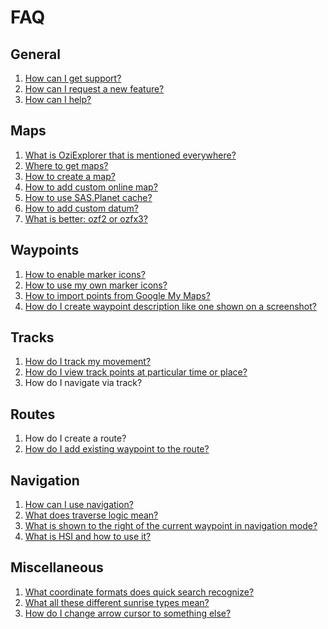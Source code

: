 FAQ
===

General
-------

 1. [How can I get support?](General/UserSupport.html)
 2. [How can I request a new feature?](General/FeaturePolicy.html)
 3. [How can I help?](../ProjectContribution.html)

Maps
----

 1. [What is OziExplorer that is mentioned everywhere?](../OziExplorer/index.html)
 2. [Where to get maps?](../MapRepositories.html)
 3. [How to create a map?](Maps/MapCreation.html)
 4. [How to add custom online map?](Maps/CustomOnlineMap.html)
 5. [How to use SAS.Planet cache?](Maps/SASPlanetMaps.html)
 6. [How to add custom datum?](Maps/CustomDatum.html)
 7. [What is better: ozf2 or ozfx3?](../OziExplorer/Ozf2Ozfx3.html)

Waypoints
---------

 1. [How to enable marker icons?](Waypoints/MarkerIcons.html)
 2. [How to use my own marker icons?](Waypoints/OtherMarkerIcons.html)
 3. [How to import points from Google My Maps?](Waypoints/GoogleMapsPoints.html)
 4. [How do I create waypoint description like one shown on a screenshot?](Waypoints/WaypointDescription.html)

Tracks
------

 1. [How do I track my movement?](Tracks/Tracking.html)
 2. [How do I view track points at particular time or place?](Tracks/TrackDetails.html)
 3. How do I navigate via track?

Routes
------

 1. How do I create a route?
 2. [How do I add existing waypoint to the route?](Routes/AddWaypointToRoute.html)

Navigation
----------

 1. [How can I use navigation?](Navigation/NavigationModes.html)
 2. [What does traverse logic mean?](Navigation/TraverseLogic.html)
 3. [What is shown to the right of the current waypoint in navigation mode?](Navigation/VmgEte.html)
 4. [What is HSI and how to use it?](Navigation/HSIView.html)

Miscellaneous
-------------

 1. [What coordinate formats does quick search recognize?](SearchCoordinateFormats.html)
 2. [What all these different sunrise types mean?](SunriseSunsetTypes.html)
 3. [How do I change arrow cursor to something else?](CustomCursor.html)

